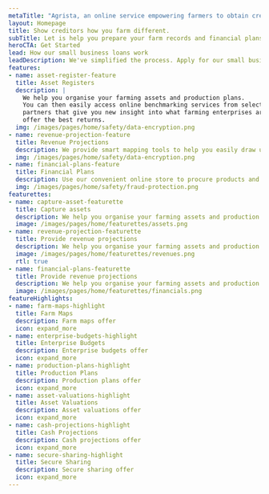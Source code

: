 ```yaml
---
metaTitle: "Agrista, an online service empowering farmers to obtain credit."
layout: Homepage
title: Show creditors how you farm different.
subTitle: Let is help you prepare your farm records and financial plans without the pain of using spreadsheets.
heroCTA: Get Started
lead: How our small business loans work
leadDescription: We've simplified the process. Apply for our small business loan in minutes, without painful paperwork or waiting in queues. Get approved and start growing your business.
features:
- name: asset-register-feature
  title: Asset Registers
  description: |
    We help you organise your farming assets and production plans.
    You can then easily access online benchmarking services from selected
    partners that give you new insight into what farming enterprises are
    offer the best returns.
  img: /images/pages/home/safety/data-encryption.png
- name: revenue-projection-feature
  title: Revenue Projections
  description: We provide smart mapping tools to help you easily draw up financial resource plans that not only help you communicate your plan with financiers, but also help you optimise the procurement of inputs and services and the marketing of your produce.
  img: /images/pages/home/safety/data-encryption.png
- name: financial-plans-feature
  title: Financial Plans
  description: Use our convenient online store to procure products and services. We offer a trusted payment solution that allows you to control your payments to third parties and at the same time provide payment guarantees to your suppliers.
  img: /images/pages/home/safety/fraud-protection.png
featurettes:
- name: capture-asset-featurette
  title: Capture assets
  description: We help you organise your farming assets and production plans. You can then easily access online benchmarking services from selected partners that give you new insight into what farming enterprises are offer the best returns.
  image: /images/pages/home/featurettes/assets.png
- name: revenue-projection-featurette
  title: Provide revenue projections
  description: We help you organise your farming assets and production plans. You can then easily access online benchmarking services from selected partners that give you new insight into what farming enterprises are offer the best returns.
  image: /images/pages/home/featurettes/revenues.png
  rtl: true
- name: financial-plans-featurette
  title: Provide revenue projections
  description: We help you organise your farming assets and production plans. You can then easily access online benchmarking services from selected partners that give you new insight into what farming enterprises are offer the best returns.
  image: /images/pages/home/featurettes/financials.png
featureHighlights:
- name: farm-maps-highlight
  title: Farm Maps
  description: Farm maps offer
  icon: expand_more
- name: enterprise-budgets-highlight
  title: Enterprise Budgets
  description: Enterprise budgets offer
  icon: expand_more
- name: production-plans-highlight
  title: Production Plans
  description: Production plans offer
  icon: expand_more
- name: asset-valuations-highlight
  title: Asset Valuations
  description: Asset valuations offer
  icon: expand_more
- name: cash-projections-highlight
  title: Cash Projections
  description: Cash projections offer
  icon: expand_more
- name: secure-sharing-highlight
  title: Secure Sharing
  description: Secure sharing offer
  icon: expand_more
---
```

